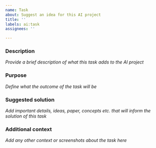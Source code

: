 ```yaml
---
name: Task
about: Suggest an idea for this AI project
title: ''
labels: ai:task
assignees: ''

---
```


### Description

_Provide a brief description of what this task adds to the AI project_

### Purpose 

_Define what the outcome of the task will be_

### Suggested solution

_Add important details, ideas, paper, concepts etc. that will inform the solution of this task_

### Additional context

_Add any other context or screenshots about the task here_
